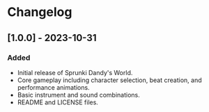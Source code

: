# Changelog

## [1.0.0] - 2023-10-31
### Added
- Initial release of Sprunki Dandy's World.
- Core gameplay including character selection, beat creation, and performance animations.
- Basic instrument and sound combinations.
- README and LICENSE files.

